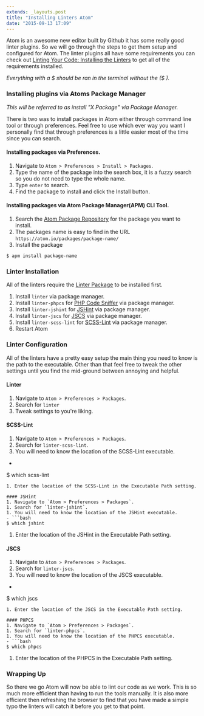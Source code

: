```yaml
---
extends: _layouts.post
title: "Installing Linters Atom"
date: "2015-09-13 17:09"
---
```

Atom is an awesome new editor built by Github it has some really good linter plugins. So we will go through the steps to get them setup and configured for Atom. The linter plugins all have some requirements you can check out [Linting Your Code: Installing the Linters](/2015/08/27/linting-your-code-installing-the-linters/) to get all of the requirements installed.

*Everything with a $ should be ran in the terminal without the ($ ).*

### Installing plugins via Atoms Package Manager

*This will be referred to as install "X Package" via Package Manager.*

There is two was to install packages in Atom either through command line tool or through preferences. Feel free to use which ever way you want I personally find that through preferences is a little easier most of the time since you can search.

#### Installing packages via Preferences.
1. Navigate to `Atom > Preferences > Install > Packages`.
1. Type the name of the package into the search box, it is a fuzzy search so you do not need to type the whole name.
1. Type `enter` to search.
1. Find the package to install and click the Install button.

#### Installing packages via Atom Package Manager(APM) CLI Tool.
1. Search the [Atom Package Repository](https://atom.io/packages/) for the package you want to install.
1. The packages name is easy to find in the URL `https://atom.io/packages/package-name/`
1. Install the package
```bash
$ apm install package-name
```

### Linter Installation
All of the linters require the [Linter Package](https://atom.io/packages/linter/) to be installed first.

1. Install `linter` via package manager.
2. Install `linter-phpcs` for [PHP Code Sniffer](https://github.com/squizlabs/PHP_CodeSniffer) via package manager.
3. Install `linter-jshint` for [JSHint](http://jshint.com/) via package manager.
4. Install `linter-jscs` for [JSCS](http://jscs.info/) via package manager.
5. Install `linter-scss-lint` for [SCSS-Lint](https://github.com/brigade/scss-lint) via package manager.
6. Restart Atom

### Linter Configuration
All of the linters have a pretty easy setup the main thing you need to know is the path to the executable. Other than that feel free to tweak the other settings until you find the mid-ground between annoying and helpful.

#### Linter
1. Navigate to `Atom > Preferences > Packages`.
1. Search for `linter`
1. Tweak settings to you're liking.

#### SCSS-Lint
1. Navigate to `Atom > Preferences > Packages`.
1. Search for `linter-scss-lint`.
1. You will need to know the location of the SCSS-Lint executable.
- ```bash
$ which scss-lint
```
1. Enter the location of the SCSS-Lint in the Executable Path setting.

#### JSHint
1. Navigate to `Atom > Preferences > Packages`.
1. Search for `linter-jshint`.
1. You will need to know the location of the JSHint executable.
- ```bash
$ which jshint
```
1. Enter the location of the JSHint in the Executable Path setting.

#### JSCS
1. Navigate to `Atom > Preferences > Packages`.
1. Search for `linter-jscs`.
1. You will need to know the location of the JSCS executable.
- ```bash
$ which jscs
```
1. Enter the location of the JSCS in the Executable Path setting.

#### PHPCS
1. Navigate to `Atom > Preferences > Packages`.
1. Search for `linter-phpcs`.
1. You will need to know the location of the PHPCS executable.
- ```bash
$ which phpcs
```
1. Enter the location of the PHPCS in the Executable Path setting.

### Wrapping Up
So there we go Atom will now be able to lint our code as we work. This is so much more efficient than having to run the tools manually. It is also more efficient then refreshing the browser to find that you have made a simple typo the linters will catch it before you get to that point.
